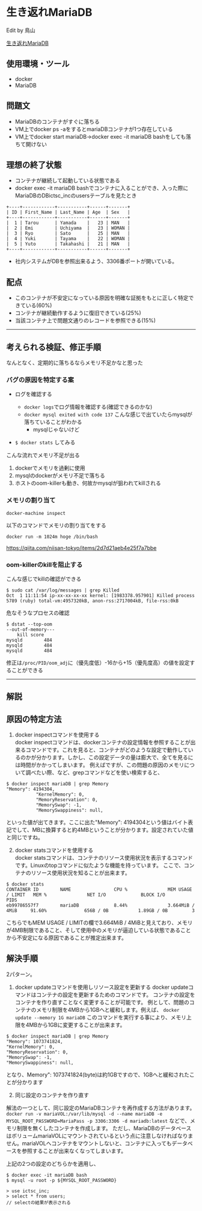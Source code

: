 # 生き返れMariaDB
Edit by 鳥山

[生き返れMariaDB](https://blog.icttoracon.net/2020/03/01/%E7%94%9F%E3%81%8D%E8%BF%94%E3%82%8Cmariadb/)

## 使用環境・ツール
- docker
- MariaDB

## 問題文
- MariaDBのコンテナがすぐに落ちる
- VM上でdocker ps -aをするとmariaDBコンテナが1つ存在している
- VM上でdocker start mariaDB→docker exec -it mariaDB bashをしても落ちて開けない

## 理想の終了状態
- コンテナが継続して起動している状態である
- docker exec -it mariaDB bashでコンテナに入ることができ、入った際にMariaDBのDBictsc_incのusersテーブルを見たとき
```
+----+------------+-----------+------+-------+
| ID | First_Name | Last_Name | Age  | Sex   |
+----+------------+-----------+------+-------+
|  1 | Tarou      | Yamada    |   23 | MAN   |
|  2 | Emi        | Uchiyama  |   23 | WOMAN |
|  3 | Ryo        | Sato      |   25 | MAN   |
|  4 | Yuki       | Tayama    |   22 | WOMAN |
|  5 | Yuto       | Takahashi |   21 | MAN   |
+----+------------+-----------+------+-------+
```
- 社内システムがDBを参照出来るよう、3306番ポートが開いている。

## 配点
- このコンテナが不安定になっている原因を明確な証拠をもとに正しく特定できている(60%)
- コンテナが継続動作するように復旧できている(25%)
- 当該コンテナ上で問題文通りのレコードを参照できる(15%)

----

## 考えられる検証、修正手順

なんとなく、定期的に落ちるならメモリ不足かなと思った

### バグの原因を特定する案
- ログを確認する
  - `docker logs`でログ情報を確認する(確認できるのかな)
  - `docker mysql exited with code 137` こんな感じで出ていたらmysqlが落ちていることがわかる
    - mysqlじゃないけど

- `$ docker stats` してみる

こんな流れでメモリ不足が出る
1. dockerでメモリを過剰に使用
2. mysqlのdockerがメモリ不足で落ちる
3. ホストのoom-killerも動き、何故かmysqlが狙われてkillされる

### メモリの割り当て
```
docker-machine inspect
```
以下のコマンドでメモリの割り当てをする
```
docker run -m 1024m hoge /bin/bash
```
https://qiita.com/niisan-tokyo/items/2d7d21aeb4e25f7a7bbe

### oom-killerのkillを阻止する
こんな感じでkillの確認ができる
```
$ sudo cat /var/log/messages | grep Killed
Oct  1 11:11:54 ip-xx-xx-xx-xx kernel: [1983378.957901] Killed process 5789 (ruby) total-vm:4957320kB, anon-rss:2717004kB, file-rss:0kB
```

危なそうなプロセスの確認
```
$ dstat --top-oom
--out-of-memory---
    kill score
mysqld        484
mysqld        484
mysqld        484
```

修正は`/proc/PID/oom_adj`に（優先度低）-16から+15（優先度高）の値を設定することができる

-----
## 解説

## 原因の特定方法
1. docker inspectコマンドを使用する  
docker inspectコマンドは、dockerコンテナの設定情報を参照することが出来るコマンドです。これを見ると、コンテナがどのような設定で動作しているのかが分かります。しかし、この設定データの量は膨大で、全てを見るには時間がかかってしまいます。 例えばですが、この問題の原因のメモリについて調べたい際、など、grepコマンドなどを使い検索すると、
```
$ docker inspect mariaDB | grep Memory
"Memory": 4194304,
           "KernelMemory": 0,
           "MemoryReservation": 0,
           "MemorySwap": -1,
           "MemorySwappiness": null,
```
といった値が出てきます。ここに出た"Memory": 4194304という値はバイト表記でして、MBに換算すると約4MBということが分かります。設定されていた値と同じですね。

2. docker statsコマンドを使用する  
docker statsコマンドは、コンテナのリソース使用状況を表示するコマンドです。Linuxのtopコマンドに似たような機能を持っています。 ここで、コンテナのリソース使用状況を知ることが出来ます。

```
$ docker stats
CONTAINER ID        NAME                CPU %               MEM USAGE / LIMIT   MEM %               NET I/O             BLOCK I/O           PIDS
eb99786557f7        mariaDB             8.44%               3.664MiB / 4MiB     91.60%              656B / 0B           1.89GB / 0B         3
```
こちらでもMEM USAGE / LIMITの欄で3.664MiB / 4MiBと見えており、メモリが4MB制限であること、そして使用中のメモリが逼迫している状態であることから不安定になる原因であることが推定出来ます。


## 解決手順
2パターン。
1. docker updateコマンドを使用しリソース設定を更新する 
docker updateコマンドはコンテナの設定を更新するためのコマンドです。 コンテナの設定をコンテナを作り直すことなく変更することが可能です。 例として、問題のコンテナのメモリ制限を4MBから1GBへと緩和します。例えば、 `docker update --memory 1G mariaDB`
このコマンドを実行する事により、メモリ上限を4MBから1GBに変更することが出来ます。 

```
$ docker inspect mariaDB | grep Memory
"Memory": 1073741824,
"KernelMemory": 0,
"MemoryReservation": 0,
"MemorySwap": -1,
"MemorySwappiness": null,
```

となり、Memory": 1073741824(byte)は約1GBですので、1GBへと緩和されたことが分かります


2. 同じ設定のコンテナを作り直す  

解法の一つとして、同じ設定のMariaDBコンテナを再作成する方法があります。 `docker run -v mariaVOL:/var/lib/mysql -d --name mariaDB -e MYSQL_ROOT_PASSWORD=MariaPass -p 3306:3306 -d mariadb:latest` などで、メモリ制限を無くしたコンテナを作成します。 ただし、MariaDBのデータベースはボリュームmariaVOLにマウントされているという点に注意しなければなりません。mariaVOLへコンテナをマウントしないと、コンテナに入ってもデータベースを参照することが出来なくなってしまいます。

上記の2つの設定のどちらかを適用し、

```
$ docker exec -it mariaDB bash
$ mysql -u root -p ${MYSQL_ROOT_PASSWORD}

> use ictsc_inc;
> select * from users;
// selectの結果が表示される
```

